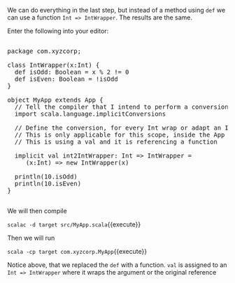 We can do everything in the last step, but instead of a method using `def` we can use a function `Int => IntWrapper`. The results are the same.

Enter the following into your editor:

<pre class="file" data-filename="src/MyApp.scala" data-target="replace">

package com.xyzcorp;

class IntWrapper(x:Int) {
  def isOdd: Boolean = x % 2 != 0
  def isEven: Boolean = !isOdd
}

object MyApp extends App {
  // Tell the compiler that I intend to perform a conversion
  import scala.language.implicitConversions
  
  // Define the conversion, for every Int wrap or adapt an IntWrapper
  // This is only applicable for this scope, inside the App
  // This is using a val and it is referencing a function

  implicit val int2IntWrapper: Int => IntWrapper = 
     (x:Int) => new IntWrapper(x)
  
  println(10.isOdd)
  println(10.isEven)
}

</pre>

We will then compile

`scalac -d target src/MyApp.scala`{{execute}}

Then we will run

`scala -cp target com.xyzcorp.MyApp`{{execute}}

Notice above, that we replaced the `def` with a function. `val` is assigned to an `Int => IntWrapper` where it wraps the argument or the original reference
